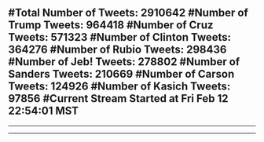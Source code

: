 #Total Number of Tweets: 2910642 
#Number of Trump Tweets: 964418
#Number of Cruz Tweets: 571323
#Number of Clinton Tweets: 364276
#Number of Rubio Tweets: 298436
#Number of Jeb! Tweets: 278802
#Number of Sanders Tweets: 210669
#Number of Carson Tweets: 124926
#Number of Kasich Tweets: 97856
#Current Stream Started at Fri Feb 12 22:54:01 MST
---
---
---

